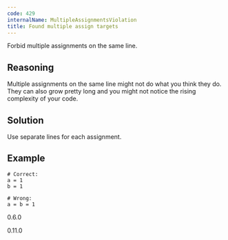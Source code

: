 ```yaml
---
code: 429
internalName: MultipleAssignmentsViolation
title: Found multiple assign targets
---
```


Forbid multiple assignments on the same line.

## Reasoning
Multiple assignments on the same line might not do what you think
they do. They can also grow pretty long and you might not notice the
rising complexity of your code.

## Solution
Use separate lines for each assignment.

## Example

    # Correct:
    a = 1
    b = 1
    
    # Wrong:
    a = b = 1

<div class="versionadded">

0.6.0

</div>

<div class="versionchanged">

0.11.0

</div>